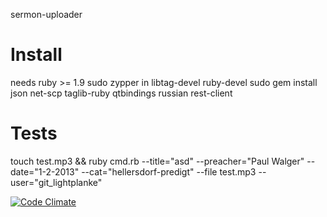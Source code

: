 sermon-uploader


# Install
needs ruby >= 1.9
sudo zypper in libtag-devel ruby-devel
sudo gem install json net-scp taglib-ruby qtbindings russian rest-client

# Tests

touch test.mp3 && ruby cmd.rb --title="asd" --preacher="Paul Walger" --date="1-2-2013" --cat="hellersdorf-predigt" --file test.mp3 --user="git_lightplanke"

[![Code Climate](https://codeclimate.com/github/metaxy/sermon-uploader.png)](https://codeclimate.com/github/metaxy/sermon-uploader)
